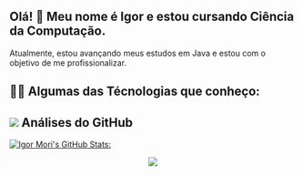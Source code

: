 ## Olá! 👋 Meu nome é Igor e estou cursando Ciência da Computação.

Atualmente, estou avançando meus estudos em Java e estou com o objetivo de me profissionalizar.

## 👨‍💻 Algumas das Técnologias que conheço:


## <img src="https://skillicons.dev/icons?i=github">  Análises do GitHub
[![Igor Mori's GitHub Stats:](https://github-readme-stats.vercel.app/api?username=IgorHenM)](https://github.com/anuraghazra/github-readme-stats)


<a align="center" href="https://skillicons.dev">
    <p>
        <img src="https://skillicons.dev/icons?i=html,css,js,java,maven,mysql">
    </p>
</a>